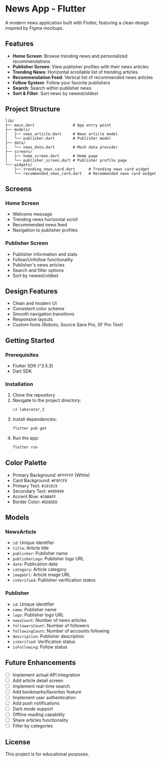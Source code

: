 # News App - Flutter

A modern news application built with Flutter, featuring a clean design inspired by Figma mockups.

## Features

- **Home Screen**: Browse trending news and personalized recommendations
- **Publisher Screen**: View publisher profiles with their news articles
- **Trending News**: Horizontal scrollable list of trending articles
- **Recommendation Feed**: Vertical list of recommended news articles
- **Follow System**: Follow your favorite publishers
- **Search**: Search within publisher news
- **Sort & Filter**: Sort news by newest/oldest

## Project Structure

```
lib/
├── main.dart                 # App entry point
├── models/
│   ├── news_article.dart     # News article model
│   └── publisher.dart        # Publisher model
├── data/
│   └── news_data.dart        # Mock data provider
├── screens/
│   ├── home_screen.dart      # Home page
│   └── publisher_screen.dart # Publisher profile page
└── widgets/
    ├── trending_news_card.dart      # Trending news card widget
    └── recommended_news_card.dart   # Recommended news card widget
```

## Screens

### Home Screen
- Welcome message
- Trending news horizontal scroll
- Recommended news feed
- Navigation to publisher profiles

### Publisher Screen
- Publisher information and stats
- Follow/Unfollow functionality
- Publisher's news articles
- Search and filter options
- Sort by newest/oldest

## Design Features

- Clean and modern UI
- Consistent color scheme
- Smooth navigation transitions
- Responsive layouts
- Custom fonts (Roboto, Source Sans Pro, SF Pro Text)

## Getting Started

### Prerequisites
- Flutter SDK (^3.5.3)
- Dart SDK

### Installation

1. Clone the repository
2. Navigate to the project directory:
   ```bash
   cd laborator_2
   ```
3. Install dependencies:
   ```bash
   flutter pub get
   ```
4. Run the app:
   ```bash
   flutter run
   ```

## Color Palette

- Primary Background: `#FFFFFF` (White)
- Card Background: `#F9FCFE`
- Primary Text: `#191919`
- Secondary Text: `#999999`
- Accent Blue: `#2ABAFF`
- Border Color: `#EDEDED`

## Models

### NewsArticle
- `id`: Unique identifier
- `title`: Article title
- `publisher`: Publisher name
- `publisherLogo`: Publisher logo URL
- `date`: Publication date
- `category`: Article category
- `imageUrl`: Article image URL
- `isVerified`: Publisher verification status

### Publisher
- `id`: Unique identifier
- `name`: Publisher name
- `logo`: Publisher logo URL
- `newsCount`: Number of news articles
- `followersCount`: Number of followers
- `followingCount`: Number of accounts following
- `description`: Publisher description
- `isVerified`: Verification status
- `isFollowing`: Follow status

## Future Enhancements

- [ ] Implement actual API integration
- [ ] Add article detail screen
- [ ] Implement real-time search
- [ ] Add bookmarks/favorites feature
- [ ] Implement user authentication
- [ ] Add push notifications
- [ ] Dark mode support
- [ ] Offline reading capability
- [ ] Share articles functionality
- [ ] Filter by categories

## License

This project is for educational purposes.
